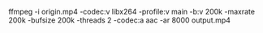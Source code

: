 ffmpeg -i origin.mp4 -codec:v libx264 -profile:v main -b:v 200k -maxrate 200k -bufsize 200k -threads 2 -codec:a aac -ar 8000 output.mp4
